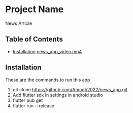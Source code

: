 # Project Name
News Article

## Table of Contents
- [Installation](#installation)
[news_app_video.mp4](assets/video/news_app_video.mp4)

## Installation

These are the commands to run this app

1. git clone https://github.com/Amodh2022/news_app.git
2. Add flutter sdk in settings in android studio
3. flutter pub get 
4. flutter run --release



